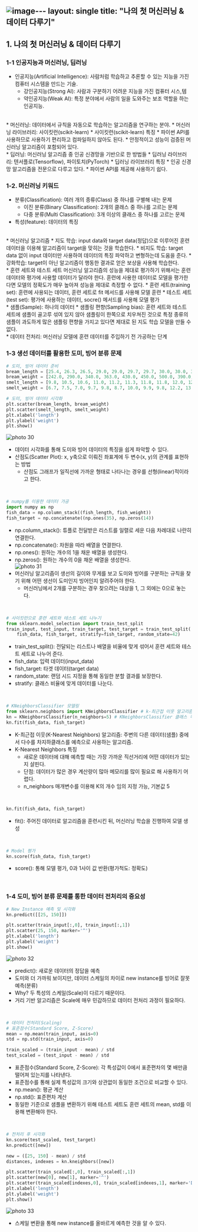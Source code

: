 ![image](https://github.com/user-attachments/assets/82a15afa-e24a-4c71-9c9f-b91541a19003)---
layout: single
title:  "나의 첫 머신러닝 & 데이터 다루기"
---

## 1. 나의 첫 머신러닝 & 데이터 다루기
### 1-1 인공지능과 머신러닝, 딥러닝
* 인공지능(Artificial Intelligence): 사람처럼 학습하고 추론할 수 있는 지능을 가진 컴퓨터 시스템을 만드는 기술.
  * 강인공지능(Strong AI): 사람과 구분하기 어려운 지능을 가진 컴퓨터 시스,템
  * 약인공지능(Weak AI): 특정 분야에서 사람의 일을 도와주는 보조 역할을 하는 인공지능.                    
<br>                         
* 머신러닝: 데이터에서 규칙을 자동으로 학습하는 알고리즘을 연구하는 분야.
* 머신러닝 라이브러리: 사이킷런(scikit-learn)
* 사이킷런(scikit-learn) 특징
	* 파이썬 API를 사용하므로 사용하기 편리하고 컴파일하지 않아도 된다.
	* 안정적이고 성능이 검증된 머신러닝 알고리즘이 포함되어 있다.                          
<br>                                   
* 딥러닝: 머신러닝 알고리즘 중 인공 신경망을 기반으로 한 방법들
* 딥러닝 라이브러리: 텐서플로(Tensorflow), 파이토치(PyTorch)
* 딥러닝 라이브러리 특징
	* 인공 신경망 알고리즘을 전문으로 다루고 있다.
	* 파이썬 API를 제공해 사용하기 쉽다.
                                      
### 1-2. 머신러닝 키워드
* 분류(Classification): 여러 개의 종류(Class) 중 하나를 구별해 내는 문제
  * 이진 분류(Binary Classification): 2개의 클래스 중 하나를 고르는 문제
  * 다중 분류(Multi Classification): 3개 이상의 클래스 중 하나를 고르는 문제
* 특성(feature): 데이터의 특징           
<br>                                  
* 머신러닝 알고리즘
	* 지도 학습: input data와 target data(정답)으로 이루어진 훈련 데이터을 이용해 알고리즘이 target을 맞히는 것을 학습한다.
	* 비지도 학습: target data 없이 input 데이터만 사용하여 데이터의 특징 파악하고 변형하는데 도움을 준다.
	* 강화학습: target이 아닌 알고리즘이 행동한 결과로 얻은 보상을 사용해 학습한다.                   
<br>                                  
* 훈련 세트와 테스트 세트
머신러닝 알고리즘의 성능을 제대로 평가하기 위해서는 훈련 데이터와 평가에 사용할 데이터가 달라야 한다. 훈련에 사용한 데이터로 모델을 평가한다면 모델의 정확도가 매우 높아져 성능을 제대로 측정할 수 없다.
  * 훈련 세트(training set): 훈련에 사용되는 데이터, 훈련 세트로 fit 메서드를 사용해 모델 훈련
  * 테스트 세트(test set): 평가에 사용하는 데이터, socre() 메서드를 사용해 모델 평가                        
<br>                            
* 샘플(Sample): 하나의 데이터
* 샘플링 편향(Sampling bias): 훈련 세트와 테스트 세트에 샘플이 골고루 섞여 있지 않아 샘플링이 한쪽으로 치우쳐진 것으로 특정 종류의 샘플이 과도하게 많은 샘플링 편향을 가지고 있다면 제대로 된 지도 학습 모델을 만들 수 없다.         
<br>                                     
* 데이터 전처리: 머신러닝 모델에 훈련 데이터를 주입하기 전 가공하는 단계             

### 1-3 생선 데이터를 활용한 도미, 빙어 분류 문제
```python
# 도미, 빙어 데이터 준비
bream_length = [25.4, 26.3, 26.5, 29.0, 29.0, 29.7, 29.7, 30.0, 30.0, 30.7, 31.0, 31.0, 31.5, 32.0, 32.0, 32.0, 33.0, 33.0, 33.5, 33.5, 34.0, 34.0, 34.5, 35.0, 35.0, 35.0, 35.0, 36.0, 36.0, 37.0, 38.5, 38.5, 39.5, 41.0, 41.0]
bream_weight = [242.0, 290.0, 340.0, 363.0, 430.0, 450.0, 500.0, 390.0, 450.0, 500.0, 475.0, 500.0, 500.0, 340.0, 600.0, 600.0, 700.0, 700.0, 610.0, 650.0, 575.0, 685.0, 620.0, 680.0, 700.0, 725.0, 720.0, 714.0, 850.0, 1000.0, 920.0, 955.0, 925.0, 975.0, 950.0]
smelt_length = [9.8, 10.5, 10.6, 11.0, 11.2, 11.3, 11.8, 11.8, 12.0, 12.2, 12.4, 13.0, 14.3, 15.0]
smelt_weight = [6.7, 7.5, 7.0, 9.7, 9.8, 8.7, 10.0, 9.9, 9.8, 12.2, 13.4, 12.2, 19.7, 19.9]

# 도미, 빙어 데이터 시각화
plt.scatter(bream_length, bream_weight)
plt.scatter(smelt_length, smelt_weight)
plt.xlabel('length')
plt.ylabel('weight')
plt.show()
```
![photo 30](/assets/img/blog/img30.png)           
* 데이터 시각화를 통해 도미와 빙어 데이터의 특징을 쉽게 파악할 수 있다.
* 산점도(Scatter Plot): x, y축으로 이뤄진 좌표계에 두 변수(x, y)의 관계를 표현하는 방법
  * 산점도 그래프가 일직선에 가까운 형태로 나타나는 경우를 선형(linear)적이라고 한다.                    
<br>

```python
# numpy를 이용한 데이터 가공
import numpy as np
fish_data = np.column_stack((fish_length, fish_weight))
fish_target = np.concatenate((np.ones(35), np.zeros(14))
```
* np.column_stack(): 튜플로 전달받은 리스트를 일렬로 세운 다음 차례대로 나란히 연결한다.
* np.concatenate(): 차원을 따라 배열을 연결한다.
* np.ones(): 원하는 개수의 1을 채운 배열을 생성한다.
* np.zeros(): 원하는 개수의 0을 채운 배열을 생성한다.      
![photo 31](/assets/img/blog/img31.png)
* 머신러닝 알고리즘이 생선의 길이와 무게를 보고 도미와 빙어를 구분하는 규칙을 찾기 위해 어떤 생선이 도미인지 빙어인지 알려주어야 한다.
  * 머신러닝에서 2개를 구분하는 경우 찾으려는 대상을 1, 그 외에는 0으로 놓는다.            
<br>

```python
# 사이킷런으로 훈련 세트와 테스트 세트 나누기
from sklearn.model_selection import train_test_split
train_input, test_input, train_target, test_target = train_test_split(
    fish_data, fish_target, stratify=fish_target, random_state=42)
```
* train_test_split(): 전달되는 리스트나 배열을 비율에 맞게 섞어서 훈련 세트와 테스트 세트로 나누어 준다.
* fish_data: 입력 데이터(input_data)
* fish_target: 타겟 데이터(target data)
* random_state: 랜덤 시드 지정을 통해 동일한 분할 결과를 보장한다.
* stratify: 클래스 비율에 맞게 데이터를 나눈다.              
<br> 

```python
# KNeighborsClassifier 모델링
from sklearn.neighbors import KNeighborsClassifier # k-최근접 이웃 알고리즘 import
kn = KNeighborsClassifier(n_neighbors=5) # KNeighborsClassifier 클래스 객체 생성
kn.fit(fish_data, fish_target)
```
* K-최근접 이웃(K-Nearest Neighbors) 알고리즘: 주변의 다른 데이터(샘플) 중에서 다수를 차지하클래스를 예측으로 사용하는 알고리즘.
* K-Nearest Neighbors 특징
  * 새로운 데이터에 대해 예측할 때는 가장 가까운 직선거리에 어떤 데이터가 있는지 살핀다.
  * 단점: 데이터가 많은 경우 계산량이 많아 메모리를 많이 필요로 해 사용하기 어렵다.
  * n_neighbors 매개변수를 이용해 K의 개수 임의 지정 가능, 기본값 5             
<br>          

```python
kn.fit(fish_data, fish_target)
```
* fit(): 주어진 데이터로 알고리즘을 훈련시킨 뒤, 머신러닝 학습을 진행하여 모델 생성                         
<br>            

```python
# Model 평가
kn.score(fish_data, fish_target)
``` 
* score(): 통해 모델 평가, 0과 1사이 값 반환(평가척도: 정확도)                
<br>            
 
### 1-4 도미, 빙어 분류 문제를 통한 데이터 전처리의 중요성
```python
# New Instance 예측 및 시각화
kn.predict([[25, 150]])

plt.scatter(train_input[:,0], train_input[:,1])
plt.scatter(25, 150, marker='^')
plt.xlabel('length')
plt.ylabel('weight')
plt.show()
```
![photo 32](/assets/img/blog/img32.png)             
* predict(): 새로운 데이터의 정답을 예측
* 도미와 더 가까워 보이지만, 데이터 스케일의 차이로 new instance를 빙어로 잘못 예측(분류)
* Why? 두 특성의 스케일(Scale)이 다르기 때문이다.
* 거리 기반 알고리즘은 Scale에 매우 민감하므로 데이터 전처리 과정이 필요하다.            
<br>                  

```python
# 데이터 전처리(Scaling)
# 표준점수(Standard Score, Z-Score)
mean = np.mean(train_input, axis=0)
std = np.std(train_input, axis=0)

train_scaled = (train_input - mean) / std 
test_scaled = (test_input - mean) / std
```
* 표준점수(Standard Score, Z-Score): 각 특성값이 0에서 표준편차의 몇 배만큼 떨어져 있는지를 나타낸다.
* 표준점수를 통해 실제 특성값의 크기와 상관없이 동일한 조건으로 비교할 수 있다.
* np.mean(): 평균 계산
* np.std(): 표준편차 계산
* 동일한 기준으로 샘플을 변환하기 위해 테스트 세트도 훈련 세트의 mean, std를 이용해 변환해야 한다.           
<br>             

```python
# 전처리 후 시각화
kn.score(test_scaled, test_target)
kn.predict([new])

new = ([25, 150] - mean) / std
distances, indexes = kn.kneighbors([new])

plt.scatter(train_scaled[:,0], train_scaled[:,1])
plt.scatter(new[0], new[1], marker='^')
plt.scatter(train_scaled[indexes,0], train_scaled[indexes,1], marker='D')
plt.xlabel('length')
plt.ylabel('weight')
plt.show()
```
![photo 33](/assets/img/blog/img33.png)             
* 스케일 변환을 통해 new instance를 올바르게 예측한 것을 알 수 있다.              
<br>
